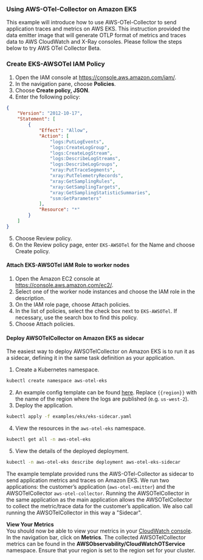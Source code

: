 ### Using AWS-OTel-Collector on Amazon EKS

This example will introduce how to use AWS-OTel-Collector to send application traces and metrics on AWS EKS. This instruction provided the data emitter image that will generate OTLP format of metrics and traces data to AWS CloudWatch and X-Ray consoles.  Please follow the steps below to try AWS OTel Collector Beta.

### Create EKS-AWSOTel IAM Policy 
1. Open the IAM console at https://console.aws.amazon.com/iam/.
2. In the navigation pane, choose **Policies**.
3. Choose **Create policy, JSON**.
4. Enter the following policy:
```json
{
	"Version": "2012-10-17",
	"Statement": [
		{
			"Effect": "Allow",
			"Action": [
				"logs:PutLogEvents",
				"logs:CreateLogGroup",
				"logs:CreateLogStream",
				"logs:DescribeLogStreams",
				"logs:DescribeLogGroups",
				"xray:PutTraceSegments",
				"xray:PutTelemetryRecords",
				"xray:GetSamplingRules",
				"xray:GetSamplingTargets",
				"xray:GetSamplingStatisticSummaries",
				"ssm:GetParameters"
			],
			"Resource": "*"
		}
	]
}
```
5. Choose Review policy.
6. On the Review policy page, enter `EKS-AWSOTel` for the Name and choose Create policy.

#### Attach EKS-AWSOTel IAM Role to worker nodes
1. Open the Amazon EC2 console at https://console.aws.amazon.com/ec2/.
2. Select one of the worker node instances and choose the IAM role in the description.
3. On the IAM role page, choose Attach policies.
4. In the list of policies, select the check box next to `EKS-AWSOTel`. If necessary, use the search box to find this policy.
5. Choose Attach policies.

#### Deploy AWSOTelCollector on Amazon EKS as sidecar
The easiest way to deploy AWSOTelCollector on Amazon EKS is to run it as a sidecar, defining it in the same task definition as your application.

1. Create a Kubernetes namespace.
```bash
kubectl create namespace aws-otel-eks
```
2. An example config template can be found [here](../../examples/eks/eks-sidecar.yaml). Replace `{{region}}` with the name of the region where the logs are published (e.g. `us-west-2`).
3. Deploy the application.
```bash
kubectl apply -f examples/eks/eks-sidecar.yaml
```
4. View the resources in the `aws-otel-eks` namespace.
```bash
kubectl get all -n aws-otel-eks
```
5. View the details of the deployed deployment.
```bash
kubectl -n aws-otel-eks describe deployment aws-otel-eks-sidecar
```

The example template provided runs the AWS-OTel-Collector as sidecar to send application metrics and traces on Amazon EKS. We run two applications: the customer’s application (`aws-otel-emitter`) and the AWSOTelCollector `aws-otel-collector`. Running the AWSOTelCollector in the same application as the main application allows the AWSOTelCollector to collect the metric/trace data for the customer’s application. We also call running the AWSOTelCollector in this way a "Sidecar". 

**View Your Metrics**  
You should now be able to view your metrics in your [CloudWatch console](https://console.aws.amazon.com/cloudwatch/). In the navigation bar, click on **Metrics**. The collected AWSOTelCollector metrics can be found in the **AWSObservability/CloudWatchOTService** namespace. Ensure that your region is set to the region set for your cluster.
